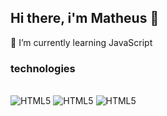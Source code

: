 ## Hi there, i'm Matheus 👋

📌  I’m currently learning JavaScript


### technologies
<div style="display: inline_block"> <br/>
 <img alt="HTML5" src="https://img.shields.io/badge/HTML5-E34F26?style=for-the-badge&logo=html5&logoColor=white"/>
 <img alt="HTML5" src="https://img.shields.io/badge/CSS3-1572B6?style=for-the-badge&logo=css3&logoColor=white"/>
 <img alt="HTML5" src="https://img.shields.io/badge/JavaScript-F7DF1E?style=for-the-badge&logo=javascript&logoColor=black"/>
</div>
